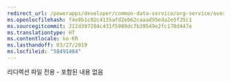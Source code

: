 ```yaml
---
redirect_url: /powerapps/developer/common-data-service/org-service/overview
ms.openlocfilehash: f4e8b1c92c4135afd2eb62caaad95eda2e5f35c1
ms.sourcegitcommit: 212d397284c431f5989dc7b39549e2fc170d447e
ms.translationtype: HT
ms.contentlocale: ko-KR
ms.lasthandoff: 03/27/2019
ms.locfileid: "58491484"
---
```

리디렉션 파일 전용 - 포함된 내용 없음